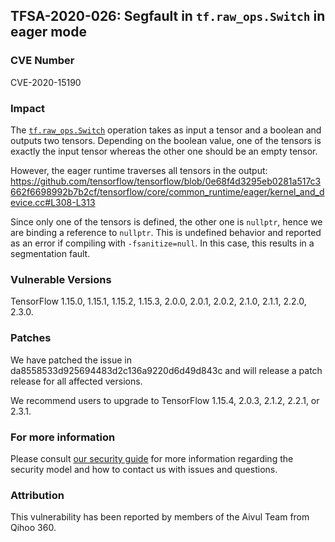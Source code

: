 ## TFSA-2020-026: Segfault in `tf.raw_ops.Switch` in eager mode

### CVE Number
CVE-2020-15190

### Impact
The
[`tf.raw_ops.Switch`](https://www.tensorflow.org/api_docs/python/tf/raw_ops/Switch)
operation takes as input a tensor and a boolean and outputs two tensors.
Depending on the boolean value, one of the tensors is exactly the input tensor
whereas the other one should be an empty tensor.

However, the eager runtime traverses all tensors in the output:
https://github.com/tensorflow/tensorflow/blob/0e68f4d3295eb0281a517c3662f6698992b7b2cf/tensorflow/core/common_runtime/eager/kernel_and_device.cc#L308-L313

Since only one of the tensors is defined, the other one is `nullptr`, hence we
are binding a reference to `nullptr`. This is undefined behavior and reported as
an error if compiling with `-fsanitize=null`. In this case, this results in a
segmentation fault.

### Vulnerable Versions
TensorFlow 1.15.0, 1.15.1, 1.15.2, 1.15.3, 2.0.0, 2.0.1, 2.0.2, 2.1.0, 2.1.1,
2.2.0, 2.3.0.

### Patches
We have patched the issue in da8558533d925694483d2c136a9220d6d49d843c and will
release a patch release for all affected versions.

We recommend users to upgrade to TensorFlow 1.15.4, 2.0.3, 2.1.2, 2.2.1, or
2.3.1.

### For more information
Please consult [our security
guide](https://github.com/tensorflow/tensorflow/blob/master/SECURITY.md) for
more information regarding the security model and how to contact us with issues
and questions.

### Attribution
This vulnerability has been reported by members of the Aivul Team from Qihoo
360.
